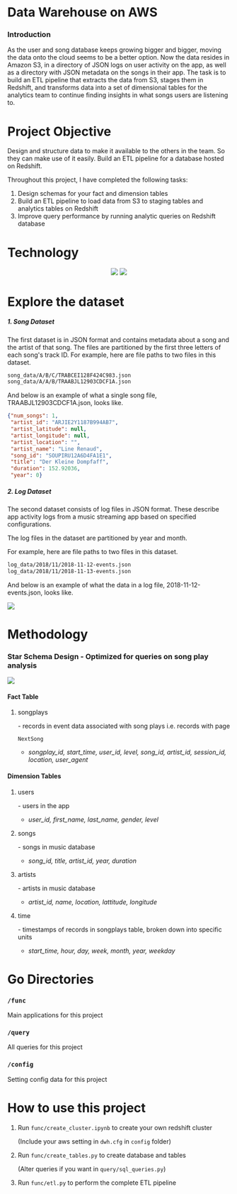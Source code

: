 # Data Warehouse on AWS

### Introduction

As the user and song database keeps growing bigger and bigger, moving the data onto the cloud seems to be a better option. Now the data resides in Amazon S3, in a directory of JSON logs on user activity on the app, as well as a directory with JSON metadata on the songs in their app.
The task is to build an ETL pipeline that extracts the data from S3, stages them in Redshift, and transforms data into a set of dimensional tables for the analytics team to continue finding insights in what songs users are listening to.



# Project Objective

Design and structure data to make it available to the others in the team. So they can make use of it easily. Build an ETL pipeline for a database hosted on Redshift.

Throughout this project, I have completed the following tasks:

1. Design schemas for your fact and dimension tables
2. Build an ETL pipeline to load data from S3 to staging tables and analytics tables on Redshift
3. Improve query performance by running analytic queries on Redshift database

# Technology 

<p align="middle">
  <img src="https://upload.wikimedia.org/wikipedia/commons/thumb/1/1d/AmazonWebservices_Logo.svg/1280px-AmazonWebservices_Logo.svg.png" />
  <img src="https://ws2.sinaimg.cn/large/006tNc79ly1g2bsv06jf3j30gp05njtd.jpg" />



# Explore the dataset

##### 1. Song Dataset

The first dataset is in JSON format and contains metadata about a song and the artist of that song. The files are partitioned by the first three letters of each song's track ID. For example, here are file paths to two files in this dataset.

```txt
song_data/A/B/C/TRABCEI128F424C983.json
song_data/A/A/B/TRAABJL12903CDCF1A.json
```

And below is an example of what a single song file, TRAABJL12903CDCF1A.json, looks like.

```json
{"num_songs": 1, 
 "artist_id": "ARJIE2Y1187B994AB7", 
 "artist_latitude": null, 
 "artist_longitude": null, 
 "artist_location": "", 
 "artist_name": "Line Renaud", 
 "song_id": "SOUPIRU12A6D4FA1E1", 
 "title": "Der Kleine Dompfaff", 
 "duration": 152.92036, 
 "year": 0}
```

##### 2. Log Dataset

The second dataset consists of log files in JSON format. These describe app activity logs from a music streaming app based on specified configurations.

The log files in the dataset are partitioned by year and month. 

For example, here are file paths to two files in this dataset.

```txt
log_data/2018/11/2018-11-12-events.json
log_data/2018/11/2018-11-13-events.json
```

And below is an example of what the data in a log file, 2018-11-12-events.json, looks like.

![](https://ws3.sinaimg.cn/large/006tNc79ly1g2bsvkkb18j316d0cstbp.jpg)



# Methodology 

### Star Schema Design - Optimized for queries on song play analysis

![](https://ws2.sinaimg.cn/large/006tNc79ly1g2bsvrjxy1j30hg0c2aax.jpg)

#### Fact Table

1. songplays

   \- records in event data associated with song plays i.e. records with page

   ```
   NextSong
   ```

   - *songplay_id, start_time, user_id, level, song_id, artist_id, session_id, location, user_agent*

#### Dimension Tables

1. users

   \- users in the app

   - *user_id, first_name, last_name, gender, level*

2. songs

   \- songs in music database

   - *song_id, title, artist_id, year, duration*

3. artists

   \- artists in music database

   - *artist_id, name, location, lattitude, longitude*

4. time

   \- timestamps of records in songplays table, broken down into specific units

   - *start_time, hour, day, week, month, year, weekday*



# Go Directories

### `/func`

Main applications for this project

### `/query`

All queries for this project

### `/config`

Setting config data for this project

# How to use this project

1. Run `func/create_cluster.ipynb` to create your own redshift cluster

   (Include your aws setting in `dwh.cfg` in `config` folder)

2. Run `func/create_tables.py` to create database and tables 

   (Alter queries if you want in `query/sql_queries.py`)

3. Run `func/etl.py` to perform the complete ETL pipeline